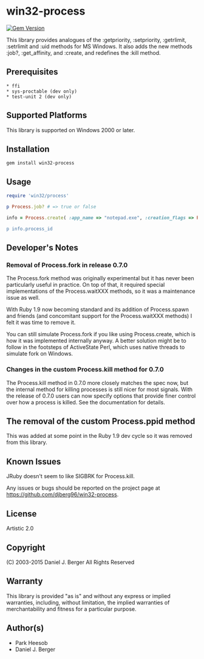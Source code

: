 # win32-process

[![Gem Version](https://badge.fury.io/rb/win32-process.svg)](https://badge.fury.io/rb/win32-process)

This library provides analogues of the :getpriority, :setpriority, :getrlimit, :setrlimit and :uid methods for MS Windows. It also adds the new methods :job?, :get_affinity, and :create, and redefines the :kill method.

## Prerequisites

```
* ffi
* sys-proctable (dev only)
* test-unit 2 (dev only)
```

## Supported Platforms

This library is supported on Windows 2000 or later.

## Installation

```
gem install win32-process
```

## Usage

```ruby
require 'win32/process'

p Process.job? # => true or false

info = Process.create( :app_name => "notepad.exe", :creation_flags => Process::DETACHED_PROCESS, :process_inherit => false, :thread_inherit => true, :cwd => "C:\" )

p info.process_id
```

## Developer's Notes

### Removal of Process.fork in release 0.7.0

The Process.fork method was originally experimental but it has never been particularly useful in practice. On top of that, it required special implementations of the Process.waitXXX methods, so it was a maintenance issue as well.

With Ruby 1.9 now becoming standard and its addition of Process.spawn and friends (and concomitant support for the Process.waitXXX methods) I felt it was time to remove it.

You can still simulate Process.fork if you like using Process.create, which is how it was implemented internally anyway. A better solution might be to follow in the footsteps of ActiveState Perl, which uses native threads to simulate fork on Windows.

### Changes in the custom Process.kill method for 0.7.0

The Process.kill method in 0.7.0 more closely matches the spec now, but the internal method for killing processes is still nicer for most signals. With the release of 0.7.0 users can now specify options that provide finer control over how a process is killed. See the documentation for details.

## The removal of the custom Process.ppid method

This was added at some point in the Ruby 1.9 dev cycle so it was removed from this library.

## Known Issues

JRuby doesn't seem to like SIGBRK for Process.kill.

Any issues or bugs should be reported on the project page at <https://github.com/djberg96/win32-process>.

## License

Artistic 2.0

## Copyright

(C) 2003-2015 Daniel J. Berger All Rights Reserved

## Warranty

This library is provided "as is" and without any express or implied warranties, including, without limitation, the implied warranties of merchantability and fitness for a particular purpose.

## Author(s)

- Park Heesob
- Daniel J. Berger
